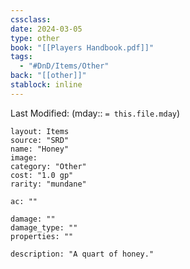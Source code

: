```yaml
---
cssclass: 
date: 2024-03-05
type: other
book: "[[Players Handbook.pdf]]"
tags:
  - "#DnD/Items/Other"
back: "[[other]]"
stablock: inline
---
```

Last Modified: (mday:: `= this.file.mday`)


```statblock
layout: Items
source: "SRD"
name: "Honey"
image: 
category: "Other"
cost: "1.0 gp"
rarity: "mundane"

ac: ""

damage: ""
damage_type: ""
properties: ""

description: "A quart of honey."
```